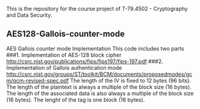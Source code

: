 This is the repository for the course project of T-79.4502 - Cryptography and Data Security.
## AES128-Gallois-counter-mode

AES Gallois counter mode Implementation
This code includes two parts
###1. Implementation of AES-128 block cipher
  http://csrc.nist.gov/publications/fips/fips197/fips-197.pdf
###2. Implementation of Gallois authentication mode
  http://csrc.nist.gov/groups/ST/toolkit/BCM/documents/proposedmodes/gcm/gcm-revised-spec.pdf
  The length of the IV is fixed to 12 bytes (96 bits).
  The length of the plaintext is always a multiple of the block size (16 bytes). 
  The length of the associated data is also always a multiple of the block size (16 bytes).
  The lenght of the tag is one block (16 bytes). 
